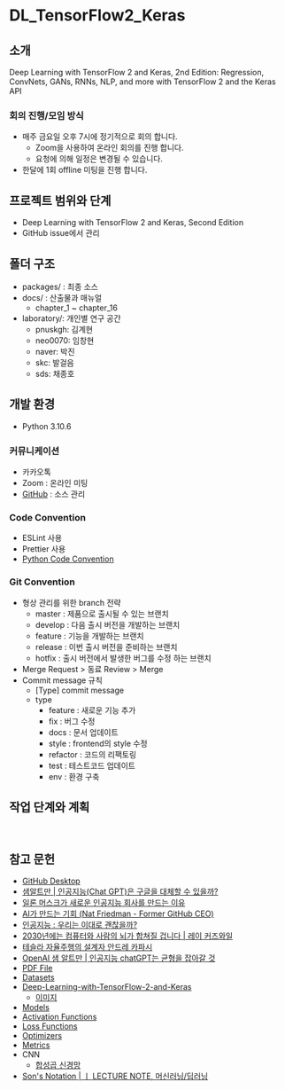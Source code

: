 # DL_TensorFlow2_Keras

## 소개

Deep Learning with TensorFlow 2 and Keras, 2nd Edition: Regression, ConvNets, GANs, RNNs, NLP, and more with TensorFlow 2 and the Keras API

### 회의 진행/모임 방식

- 매주 금요일 오후 7시에 정기적으로 회의 합니다.
  - Zoom을 사용하여 온라인 회의를 진행 합니다.
  - 요청에 의해 일정은 변경될 수 있습니다.
- 한달에 1회 offline 미팅을 진행 합니다.

## 프로젝트 범위와 단계

- Deep Learning with TensorFlow 2 and Keras, Second Edition
- GitHub issue에서 관리

## 폴더 구조

- packages/ : 최종 소스
- docs/ : 산출물과 매뉴얼
  - chapter_1 ~ chapter_16
- laboratory/: 개인별 연구 공간
  - pnuskgh: 김계현
  - neo0070: 임창현
  - naver: 박진
  - skc: 발걸음
  - sds: 채종호

## 개발 환경

- Python 3.10.6​

### 커뮤니케이션

- 카카오톡
- Zoom : 온라인 미팅
- [GitHub](https://github.com/neo0070/DL_TensorFlow2_Keras) : 소스 관리

### Code Convention

- ESLint 사용
- Prettier 사용
- [Python Code Convention](https://scshim.tistory.com/609)

### Git Convention

- 형상 관리를 위한 branch 전략
  - master : 제품으로 출시될 수 있는 브랜치
  - develop : 다음 출시 버전을 개발하는 브랜치
  - feature : 기능을 개발하는 브랜치
  - release : 이번 출시 버전을 준비하는 브랜치
  - hotfix : 출시 버전에서 발생한 버그를 수정 하는 브랜치
- Merge Request > 동료 Review > Merge
- Commit message 규칙
  - [Type] commit message
  - type
    - feature : 새로운 기능 추가
    - fix : 버그 수정
    - docs : 문서 업데이트
    - style : frontend의 style 수정
    - refactor : 코드의 리팩토링
    - test : 테스트코드 업데이트
    - env : 환경 구축

## 작업 단계와 계획

​

## 참고 문헌

- [GitHub Desktop](https://desktop.github.com/)
- [샘알트만 | 인공지능(Chat GPT)은 구글을 대체할 수 있을까?](https://youtu.be/cgfFg5s_wXs)
- [일론 머스크가 새로운 인공지능 회사를 만드는 이유](https://youtu.be/M5MT7dRo1I4)
- [AI가 만드는 기회 (Nat Friedman - Former GitHub CEO)](https://youtu.be/z47Hx-acRdU)
- [인공지능 : 우리는 이대로 괜찮을까?](https://youtu.be/FuIsdCHPoDs)
- [2030년에는 컴퓨터와 사람의 뇌가 합쳐질 겁니다 | 레이 커즈와일](https://youtu.be/uc66zrI28UY)
- [테슬라 자율주행의 설계자 안드레 카파시](https://youtu.be/ay8E_moegfk)
- [OpenAI 샘 알트만 | 인공지능 chatGPT는 균형을 잡아갈 것](https://youtu.be/vZ8J36xrK3s)
- [PDF File](https://download.packt.com/free-ebook/9781838823412)
- [Datasets](https://github.com/tensorflow/datasets)
- [Deep-Learning-with-TensorFlow-2-and-Keras](https://github.com/PacktPublishing/Deep-Learning-with-TensorFlow-2-and-keras)
  - [이미지](https://static.packt-cdn.com/downloads/9781838823412_ColorImages.pdf)
- [Models](https://www.tensorflow.org/api_docs/python/tf/keras/models)
- [Activation Functions](https://www.tensorflow.org/api_docs/python/tf/keras/activations)
- [Loss Functions](https://www.tensorflow.org/api_docs/python/tf/keras/losses)
- [Optimizers](https://www.tensorflow.org/api_docs/python/tf/keras/optimizers)
- [Metrics](https://www.tensorflow.org/api_docs/python/tf/keras/metrics)
- CNN
  - [합성곱 신경망](https://www.tensorflow.org/tutorials/images/cnn?hl=ko)
- [Son's Notation | ㅣ LECTURE NOTE, 머신러닝/딥러닝](https://sonsnotation.blogspot.com/)
